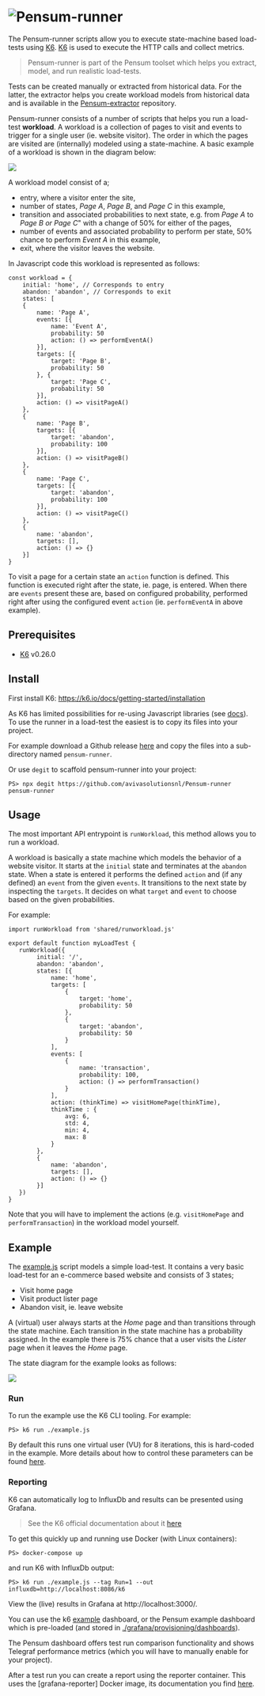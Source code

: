 # ![Pensum-runner](./logo.png)

The Pensum-runner scripts allow you to execute state-machine based load-tests using [K6](https://k6.io/).
[K6](https://k6.io/) is used to execute the HTTP calls and collect metrics.

> Pensum-runner is part of the Pensum toolset which helps you extract, model, and run realistic load-tests.

Tests can be created manually or extracted from historical data.
For the latter, the extractor helps you create workload models from historical data and is available in the [Pensum-extractor](https://github.com/avivasolutionsnl/Pensum-extractor) repository.

Pensum-runner consists of a number of scripts that helps you run a load-test **workload**. A workload is a collection of pages to visit and events to trigger for a single user (ie. website visitor). The order in which the pages are visited are (internally) modeled using a state-machine. A basic example of a workload is shown in the diagram below:

![](./workload.svg)

A workload model consist of a;
- entry, where a visitor enter the site,
- number of states, *Page A*, *Page B*, and *Page C* in this example,
- transition and associated probabilities to next state, e.g. from *Page A* to *Page B* *or* *Page C*" with a change of 50% for either of the pages,
- number of events and associated probability to perform per state, 50% chance to perform *Event A* in this example,
- exit, where the visitor leaves the website.

In Javascript code this workload is represented as follows:
```
const workload = {
    initial: 'home', // Corresponds to entry
    abandon: 'abandon', // Corresponds to exit
    states: [
    {
        name: 'Page A',
        events: [{
            name: 'Event A',
            probability: 50
            action: () => performEventA()
        }],
        targets: [{
            target: 'Page B',
            probability: 50
        }, {
            target: 'Page C',
            probability: 50
        }],
        action: () => visitPageA()
    }, 
    {
        name: 'Page B',
        targets: [{
            target: 'abandon',
            probability: 100
        }],
        action: () => visitPageB()
    },
    {
        name: 'Page C',
        targets: [{
            target: 'abandon',
            probability: 100
        }],
        action: () => visitPageC()
    },
    {
        name: 'abandon',
        targets: [],
        action: () => {}
    }]
}
```

To visit a page for a certain state an `action` function is defined. This function is executed right after the state, ie. page, is entered. When there are `events` present these are, based on configured probability, performed right after using the configured event `action` (ie. `performEventA` in above example).

## Prerequisites
- [K6](https://k6.io/) v0.26.0

## Install
First install K6: https://k6.io/docs/getting-started/installation

As K6 has limited possibilities for re-using Javascript libraries (see [docs](https://docs.k6.io/docs/modules)).
To use the runner in a load-test the easiest is to copy its files into your project.

For example download a Github release [here](https://github.com/avivasolutionsnl/Pensum-runner/releases) and copy the files into a sub-directory named `pensum-runner`.

Or use `degit` to scaffold pensum-runner into your project:
```
PS> npx degit https://github.com/avivasolutionsnl/Pensum-runner pensum-runner
```

## Usage
The most important API entrypoint is `runWorkload`, this method allows you to run a workload.

A workload is basically a state machine which models the behavior of a website visitor.
It starts at the `initial` state and terminates at the `abandon` state. When a state is entered it performs the defined `action` and (if any defined) an `event` from the given `events`. It transitions to the next state by inspecting the `targets`. It decides on what `target` and `event` to choose based on the given probabilities.

For example:
```
import runWorkload from 'shared/runworkload.js'

export default function myLoadTest {
   runWorkload({
        initial: '/',
        abandon: 'abandon',
        states: [{
            name: 'home',
            targets: [
                {
                    target: 'home',
                    probability: 50
                },
                {
                    target: 'abandon',
                    probability: 50
                }
            ],
            events: [
                {
                    name: 'transaction',
                    probability: 100,
                    action: () => performTransaction()
                }
            ],
            action: (thinkTime) => visitHomePage(thinkTime),
            thinkTime : {
                avg: 6, 
                std: 4, 
                min: 4, 
                max: 8   
            }
        },
        {
            name: 'abandon',
            targets: [],
            action: () => {}
        }]
   })
}
```
Note that you will have to implement the actions (e.g. `visitHomePage` and `performTransaction`) in the workload model yourself.

## Example
The [example.js](./example.js) script models a simple load-test. It contains a very basic load-test for an e-commerce based website and consists of 3 states;
- Visit home page
- Visit product lister page
- Abandon visit, ie. leave website

A (virtual) user always starts at the *Home* page and than transitions through the state machine. Each transition in the state machine has a probability assigned. In the example there is 75% chance that a user visits the *Lister* page when it leaves the *Home* page.

The state diagram for the example looks as follows:

![](./example.svg)

### Run
To run the example use the K6 CLI tooling. For example:
```
PS> k6 run ./example.js
```

By default this runs one virtual user (VU) for 8 iterations, this is hard-coded in the example.
More details about how to control these parameters can be found [here](https://docs.k6.io/docs/running-k6).

### Reporting
K6 can automatically log to InfluxDb and results can be presented using Grafana.

> See the K6 official documentation about it [here](https://docs.k6.io/docs/influxdb-grafana)

To get this quickly up and running use Docker (with Linux containers):
```
PS> docker-compose up
```

and run K6 with InfluxDb output:
```
PS> k6 run ./example.js --tag Run=1 --out influxdb=http://localhost:8086/k6
```

View the (live) results in Grafana at http://localhost:3000/.

You can use the k6 [example](https://grafana.com/grafana/dashboards/2587) dashboard, or
the Pensum example dashboard which is pre-loaded (and stored in [./grafana/provisioning/dashboards](./grafana/provisioning/dashboards)).

The Pensum dashboard offers test run comparison functionality and shows Telegraf performance metrics (which you will have to manually enable for your project).

After a test run you can create a report using the reporter container.
This uses the [grafana-reporter] Docker image, its documentation you find [here](https://github.com/IzakMarais/reporter).
